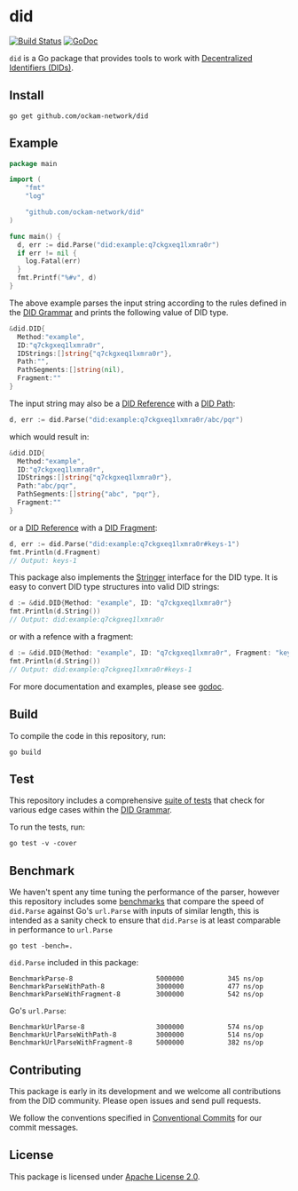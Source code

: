 # did

[![Build Status](https://dev.azure.com/ockam-network/ockam-network-open-source/_apis/build/status/ockam-network.did)](https://dev.azure.com/ockam-network/ockam-network-open-source/_build/latest?definitionId=7)
[![GoDoc](https://godoc.org/github.com/ockam-network/did?status.svg)](https://godoc.org/github.com/ockam-network/did)

`did` is a Go package that provides tools to work with
[Decentralized Identifiers (DIDs)](https://w3c-ccg.github.io/did-spec).

## Install

```
go get github.com/ockam-network/did
```

## Example

```go
package main

import (
	"fmt"
	"log"

	"github.com/ockam-network/did"
)

func main() {
  d, err := did.Parse("did:example:q7ckgxeq1lxmra0r")
  if err != nil {
    log.Fatal(err)
  }
  fmt.Printf("%#v", d)
}
```

The above example parses the input string according to the rules defined in the [DID Grammar](did.abnf) and prints the
following value of DID type.

```go
&did.DID{
  Method:"example",
  ID:"q7ckgxeq1lxmra0r",
  IDStrings:[]string{"q7ckgxeq1lxmra0r"},
  Path:"",
  PathSegments:[]string(nil),
  Fragment:""
}
```

The input string may also be a [DID Reference](https://w3c-ccg.github.io/did-spec/#dfn-did-reference) with a
[DID Path](https://w3c-ccg.github.io/did-spec/#dfn-did-path):

```go
d, err := did.Parse("did:example:q7ckgxeq1lxmra0r/abc/pqr")
```

which would result in:

```go
&did.DID{
  Method:"example",
  ID:"q7ckgxeq1lxmra0r",
  IDStrings:[]string{"q7ckgxeq1lxmra0r"},
  Path:"abc/pqr",
  PathSegments:[]string{"abc", "pqr"},
  Fragment:""
}
```

or a [DID Reference](https://w3c-ccg.github.io/did-spec/#dfn-did-reference) with a
[DID Fragment](https://w3c-ccg.github.io/did-spec/#dfn-did-fragment):

```go
d, err := did.Parse("did:example:q7ckgxeq1lxmra0r#keys-1")
fmt.Println(d.Fragment)
// Output: keys-1
```

This package also implements the [Stringer](https://golang.org/pkg/fmt/#Stringer) interface for the DID type. It is
easy to convert DID type structures into valid DID strings:

```go
d := &did.DID{Method: "example", ID: "q7ckgxeq1lxmra0r"}
fmt.Println(d.String())
// Output: did:example:q7ckgxeq1lxmra0r
```

or with a refence with a fragment:

```go
d := &did.DID{Method: "example", ID: "q7ckgxeq1lxmra0r", Fragment: "keys-1"}
fmt.Println(d.String())
// Output: did:example:q7ckgxeq1lxmra0r#keys-1
```

For more documentation and examples, please see [godoc](https://godoc.org/github.com/ockam-network/did).

## Build

To compile the code in this repository, run:

```
go build
```

## Test

This repository includes a comprehensive [suite of tests](did_test.go) that check for various edge cases within
the [DID Grammar](did.abnf).

To run the tests, run:

```
go test -v -cover
```

## Benchmark

We haven't spent any time tuning the performance of the parser, however this repository includes some
[benchmarks](benchmark_test.go) that compare the speed of `did.Parse` against Go's `url.Parse` with inputs
of similar length, this is intended as a sanity check to ensure that `did.Parse` is at least comparable in performance
to `url.Parse`

```
go test -bench=.
```

`did.Parse` included in this package:

```
BenchmarkParse-8                  	 5000000	       345 ns/op
BenchmarkParseWithPath-8          	 3000000	       477 ns/op
BenchmarkParseWithFragment-8      	 3000000	       542 ns/op
```

Go's `url.Parse`:

```
BenchmarkUrlParse-8               	 3000000	       574 ns/op
BenchmarkUrlParseWithPath-8       	 3000000	       514 ns/op
BenchmarkUrlParseWithFragment-8   	 5000000	       382 ns/op
```

## Contributing

This package is early in its development and we welcome all contributions from the DID community. Please open issues
and send pull requests.

We follow the conventions specified in [Conventional Commits](https://www.conventionalcommits.org/) for our commit
messages.

## License

This package is licensed under [Apache License 2.0](LICENSE).
